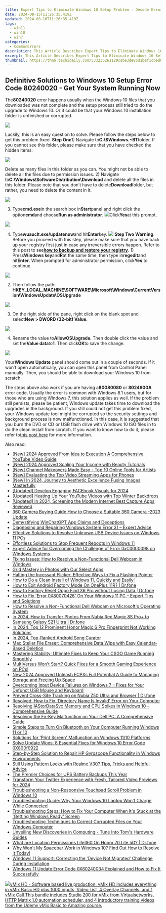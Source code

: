 ```yaml
---
title: Expert Tips to Eliminate Windows 10 Setup Problem - Decode Error Code 80240020
date: 2024-08-15T11:26:35.419Z
updated: 2024-08-16T11:26:35.419Z
tags:
  - win11
  - win10
  - win7
categories:
  - CommonErrors
description: This Article Describes Expert Tips to Eliminate Windows 10 Setup Problem - Decode Error Code 80240020
excerpt: This Article Describes Expert Tips to Eliminate Windows 10 Setup Problem - Decode Error Code 80240020
thumbnail: https://thmb.techidaily.com/533236261129cabe3de86d1bef1cbed00a9ea2770d693fc8e5825a129a9010b9.JPG
---
```


## Definitive Solutions to Windows 10 Setup Error Code 80240020 - Get Your System Running Now

The**80240020** error happens usually when the Windows 10 files that you downloaded was not complete and the setup process still tried to do the upgrade to Windows 10\. Or it could be that your Windows 10 installation folder is unfinished or corrupted.

![](https://images.drivereasy.com/wp-content/uploads/2016/08/error-code-80240020.jpg)

Luckily, this is an easy question to solve. Please follow the steps below to get this problem fixed. **Step One**1) Navigate to**C:\\$Windows.\~BT**folder. If you cannot see this folder, please make sure that you have checked the hidden items.

![](https://images.drivereasy.com/wp-content/uploads/2016/08/windows-bt-600x427.jpg)

Delete as many files in this folder as you can. You might not be able to delete all the files due to permission issues. 2) Navigate to**C:\\Windows\\SoftwareDistribution\\Download** and delete all the files in this folder. Please note that you don’t have to delete**Download**folder, but rather, you need to delete the content in it.

![](https://images.drivereasy.com/wp-content/uploads/2016/08/softwaredistributiondownload.jpg)

3) Type**cmd.exe**in the search box in**Start**panel and right click the option**cmd**and choose**Run as administrator**. ![](https://images.drivereasy.com/wp-content/uploads/2016/08/run-as-administrator.jpg)Click**Yes**at this prompt.

![](https://images.drivereasy.com/wp-content/uploads/2016/08/uac-command-processor.jpg)

4) Type**wuauclt.exe/updatenow**and hit**Enter**key. ![](https://images.drivereasy.com/wp-content/uploads/2016/08/img_57b5394edbd33.png) **Step Two** **Warning**: Before you proceed with this step, please make sure that you have back up your registry first just in case any irreversible errors happen. Refer to this post to see[**how to backup and restore your registry**](https://tools.techidaily.com/drivereasy/download/). 1) Press**Windows key**and**R**at the same time, then type in**regedit**and hit**Enter**. When prompted for administrator permission, click**Yes** to continue.

![](https://images.drivereasy.com/wp-content/uploads/2016/10/regedit.png)

2) Then follow the path:   **HKEY\_LOCAL\_MACHINE\\SOFTWARE\\Microsoft\\Windows\\CurrentVersion\\WindowsUpdate\\OSUpgrade**

![](https://images.drivereasy.com/wp-content/uploads/2016/10/hkey_local_machinesoftwaremicrosoftwindowscurrentversionwindowsupdateosupgrade-600x394.jpg)

3) On the right side of the pane, right click on the blank spot and select**New > DWORD (32-bit) Value**.

![](https://images.drivereasy.com/wp-content/uploads/2016/10/new-dword-32-bit-value-600x396.jpg)

4) Rename the value to**AllowOSUpgrade**. Then double click the value and set the**Value data**to**1**. Then click**OK**to save the change.

![](https://images.drivereasy.com/wp-content/uploads/2016/10/img_58140207aba43-600x394.jpg)

 Your**Windows Update** panel should come out in a couple of seconds. If it won’t open automatically, you can open this panel from Control Panel manually. Then, you should be able to download your Windows 10 from scratch.

The steps above also work if you are having a**80080080** or **8024600A**  error code. Usually the error is common with Windows 8.1 users, but for those who are using Windows 7, this solution applies as well. If the problem still persists, please be patient, Windows update takes time to download the upgrades in the background. If you still could not get this problem fixed, your Windows update tool might be corrupted so the security settings and background process is now malfunctioned. In this case, it is suggested that you burn the DVD or CD or USB flash drive with Windows 10 ISO files in to do the clean install from scratch. If you want to know how to do it, please refer to[this post here](https://tools.techidaily.com/drivereasy/download/) for more information.

<ins class="adsbygoogle"
     style="display:block"
     data-ad-format="autorelaxed"
     data-ad-client="ca-pub-7571918770474297"
     data-ad-slot="1223367746"></ins>



<ins class="adsbygoogle"
     style="display:block"
     data-ad-client="ca-pub-7571918770474297"
     data-ad-slot="8358498916"
     data-ad-format="auto"
     data-full-width-responsive="true"></ins>

<span class="atpl-alsoreadstyle">Also read:</span>
<div><ul>
<li><a href="https://youtube-data.techidaily.com/024-approved-from-idea-to-execution-a-comprehensive-youtube-video-guide/"><u>[New] 2024 Approved  From Idea to Execution  A Comprehensive YouTube Video Guide</u></a></li>
<li><a href="https://youtube-zero.techidaily.com/024-approved-scaling-your-income-with-beauty-tutorials/"><u>[New] 2024 Approved  Scaling Your Income with Beauty Tutorials</u></a></li>
<li><a href="https://youtube-tips.techidaily.com/hannel-makeovers-made-easy-top-10-online-tools-for-artists/"><u>[New] Channel Makeovers Made Easy - Top 10 Online Tools for Artists</u></a></li>
<li><a href="https://youtube-video-recordings.techidaily.com/new-evaluating-the-top-video-streaming-apps-for-phones/"><u>[New] Evaluating the Top Video Streaming Apps for Phones</u></a></li>
<li><a href="https://fox-hovers.techidaily.com/new-in-2024-journey-to-aesthetic-excellence-fusing-images-masterfully/"><u>[New] In 2024, Journey to Aesthetic Excellence  Fusing Images Masterfully</u></a></li>
<li><a href="https://facebook-video-content.techidaily.com/updated-develop-engaging-facebook-visuals-for-2024/"><u>[Updated] Develop Engaging FACEbook Visuals for 2024</u></a></li>
<li><a href="https://facebook-video-share.techidaily.com/updated-heating-up-your-youtube-videos-with-top-winter-backdrops/"><u>[Updated] Heating Up Your YouTube Videos with Top Winter Backdrops</u></a></li>
<li><a href="https://on-screen-recording.techidaily.com/updated-in-2024-screening-the-modern-internet-best-capture-apps-reviewed/"><u>[Updated] In 2024, Screening the Modern Internet  Best Capture Apps Reviewed</u></a></li>
<li><a href="https://extra-lessons.techidaily.com/360-camera-buying-guide-how-to-choose-a-suitable-360-camera-2023-update/"><u>360 Camera Buying Guide  How to Choose a Suitable 360 Camera -2023 Update</u></a></li>
<li><a href="https://tech-hub.techidaily.com/demystifying-winchatgpt-app-claims-and-deceptions/"><u>Demystifying WinChatGPT App Claims and Deceptions</u></a></li>
<li><a href="https://win-howtos.techidaily.com/diagnosing-and-repairing-windows-system-error-31-expert-advice/"><u>Diagnosing and Repairing Windows System Error 31 – Expert Advice</u></a></li>
<li><a href="https://win-howtos.techidaily.com/effective-solutions-to-resolve-unknown-usb-device-issues-on-windows-11-pcs/"><u>Effective Solutions to Resolve Unknown USB Device Issues on Windows 11 PCs</u></a></li>
<li><a href="https://win-howtos.techidaily.com/effortless-solutions-to-stop-frequent-reboots-in-windows-11/"><u>Effortless Solutions to Stop Frequent Reboots in Windows 11</u></a></li>
<li><a href="https://win-howtos.techidaily.com/expert-advice-for-overcoming-the-challenge-of-error-0xc0000098-on-windows-systems/"><u>Expert Advice for Overcoming the Challenge of Error 0xC0000098 on Windows Systems</u></a></li>
<li><a href="https://win-howtos.techidaily.com/fixing-issues-how-to-resolve-a-non-functional-dell-webcam-in-windows/"><u>Fixing Issues: How to Resolve a Non-Functional Dell Webcam in Windows</u></a></li>
<li><a href="https://extra-tips.techidaily.com/grid-mastery-in-photos-with-our-select-apps/"><u>Grid Mastery in Photos with Our Select Apps</u></a></li>
<li><a href="https://win-howtos.techidaily.com/halting-the-incessant-flicker-effective-ways-to-fix-a-flashing-pointer/"><u>Halting the Incessant Flicker: Effective Ways to Fix a Flashing Pointer</u></a></li>
<li><a href="https://win-howtos.techidaily.com/how-to-do-a-clean-install-of-windows-11-quickly-and-easily/"><u>How to Do a Clean Install of Windows 11, Quickly and Easily!</u></a></li>
<li><a href="https://change-location.techidaily.com/how-to-exit-android-factory-mode-on-oneplus-11r-drfone-by-drfone-fix-android-problems-fix-android-problems/"><u>How to Exit Android Factory Mode On OnePlus 11R? | Dr.fone</u></a></li>
<li><a href="https://techidaily.com/how-to-factory-reset-oppo-find-x6-pro-without-losing-data-drfone-by-drfone-reset-android-reset-android/"><u>How to Factory Reset Oppo Find X6 Pro without Losing Data | Dr.fone</u></a></li>
<li><a href="https://win-howtos.techidaily.com/how-to-fix-error-0x80070426-on-your-windows-11-pc-expert-tips-and-solutions/"><u>How to Fix 'Error 0X80070426' On Your Windows 11 PC – Expert Tips and Solutions</u></a></li>
<li><a href="https://win-howtos.techidaily.com/how-to-resolve-a-non-functional-dell-webcam-on-microsofts-operating-system/"><u>How to Resolve a Non-Functional Dell Webcam on Microsoft's Operating System</u></a></li>
<li><a href="https://android-transfer.techidaily.com/in-2024-how-to-transfer-photos-from-nubia-red-magic-8s-proplus-to-samsung-galaxy-s21-ultra-drfone-by-drfone-transfer-from-android-transfer-from-android/"><u>In 2024, How to Transfer Photos From Nubia Red Magic 8S Pro+ to Samsung Galaxy S21 Ultra | Dr.fone</u></a></li>
<li><a href="https://easy-unlock-android.techidaily.com/in-2024-top-12-prominent-honor-magic-6-pro-fingerprint-not-working-solutions-by-drfone-android/"><u>In 2024, Top 12 Prominent Honor Magic 6 Pro Fingerprint Not Working Solutions</u></a></li>
<li><a href="https://some-tips.techidaily.com/in-2024-top-ranked-android-song-curator/"><u>In 2024, Top-Ranked Android Song Curator</u></a></li>
<li><a href="https://some-techniques.techidaily.com/mac-stellar-file-eraser-comprehensive-data-wipe-with-easy-calendar-based-deletion/"><u>Mac Stellar File Eraser: Comprehensive Data Wipe with Easy Calendar-Based Deletion</u></a></li>
<li><a href="https://win-howtos.techidaily.com/mastering-stability-ultimate-fixes-to-keep-your-csgo-game-running-smoothly/"><u>Mastering Stability: Ultimate Fixes to Keep Your CSGO Game Running Smoothly</u></a></li>
<li><a href="https://win-solutions.techidaily.com/multiversus-wont-start-quick-fixes-for-a-smooth-gaming-experience-on-pcs/"><u>MultiVersus Won't Start? Quick Fixes for a Smooth Gaming Experience on PCs!</u></a></li>
<li><a href="https://ai-driven-video-production.techidaily.com/new-2024-approved-unleash-fcpxs-full-potential-a-guide-to-managing-storage-and-freeing-up-space/"><u>New 2024 Approved Unleash FCPXs Full Potential A Guide to Managing Storage and Freeing Up Space</u></a></li>
<li><a href="https://win-howtos.techidaily.com/overcoming-input-device-failures-on-windows-7-fixes-for-your-defunct-usb-mouse-and-keyboard/"><u>Overcoming Input Device Failures on Windows 7 – Fixes for Your Defunct USB Mouse and Keyboard</u></a></li>
<li><a href="https://fake-location.techidaily.com/prevent-cross-site-tracking-on-nubia-z50-ultra-and-browser-drfone-by-drfone-virtual-android/"><u>Prevent Cross-Site Tracking on Nubia Z50 Ultra and Browser | Dr.fone</u></a></li>
<li><a href="https://win-howtos.techidaily.com/resolved-how-to-fix-directory-name-is-invalid-error-on-your-computer/"><u>Resolved: How to Fix 'Directory Name Is Invalid' Error on Your Computer</u></a></li>
<li><a href="https://win-howtos.techidaily.com/resolving-iastordatasvc-memory-and-cpu-spikes-in-windows-10-comprehensive-guide/"><u>Resolving IAStorDataSvc Memory and CPU Spikes in Windows 10 - Comprehensive Guide</u></a></li>
<li><a href="https://win-howtos.techidaily.com/resolving-the-fn-key-malfunction-on-your-dell-pc-a-comprehensive-guide/"><u>Resolving the Fn-Key Malfunction on Your Dell PC: A Comprehensive Guide</u></a></li>
<li><a href="https://win-howtos.techidaily.com/simple-steps-to-turn-on-bluetooth-on-your-computer-running-windows-11-or-10/"><u>Simple Steps to Turn On Bluetooth on Your Computer Running Windows 11 or 10</u></a></li>
<li><a href="https://win-howtos.techidaily.com/solutions-for-print-screen-malfunction-on-windows-1110-platforms/"><u>Solutions for 'Print Screen' Malfunction on Windows 11/10 Platforms</u></a></li>
<li><a href="https://win-howtos.techidaily.com/solve-update-woes-8-essential-fixes-for-windows-10-error-code-0x800f0922/"><u>Solve Update Woes: 8 Essential Fixes for Windows 10 Error Code 0X800f0922</u></a></li>
<li><a href="https://win-howtos.techidaily.com/step-by-step-solution-to-repair-hp-gyroscope-functionality-in-windows-environments/"><u>Step-by-Step Solution to Repair HP Gyroscope Functionality in Windows Environments</u></a></li>
<li><a href="https://easy-unlock-android.techidaily.com/still-using-pattern-locks-with-realme-v30-tips-tricks-and-helpful-advice-by-drfone-android/"><u>Still Using Pattern Locks with Realme V30? Tips, Tricks and Helpful Advice</u></a></li>
<li><a href="https://techtrends.techidaily.com/the-premier-choices-for-ups-battery-backups-this-year/"><u>The Premier Choices for UPS Battery Backups This Year</u></a></li>
<li><a href="https://twitter-videos.techidaily.com/transform-your-twitter-experience-with-fresh-tailored-video-previews-for-2024/"><u>Transform Your Twitter Experience with Fresh, Tailored Video Previews for 2024</u></a></li>
<li><a href="https://win-howtos.techidaily.com/troubleshooting-a-non-responsive-touchpad-scroll-problem-in-windows-10/"><u>Troubleshooting a Non-Responsive Touchpad Scroll Problem in Windows 10</u></a></li>
<li><a href="https://win-howtos.techidaily.com/troubleshooting-guide-why-your-windows-10-laptop-wont-charge-while-connected/"><u>Troubleshooting Guide: Why Your Windows 10 Laptop Won't Charge While Connected</u></a></li>
<li><a href="https://win-howtos.techidaily.com/troubleshooting-steps-how-to-fix-your-computer-when-its-stuck-at-the-getting-windows-ready-screen/"><u>Troubleshooting Steps: How to Fix Your Computer When It's Stuck at the 'Getting Windows Ready' Screen</u></a></li>
<li><a href="https://win-howtos.techidaily.com/troubleshooting-techniques-to-correct-corrupted-files-on-your-windows-computer/"><u>Troubleshooting Techniques to Correct Corrupted Files on Your Windows Computer</u></a></li>
<li><a href="https://hardware-tips.techidaily.com/unveiling-new-discoveries-in-computing-tune-into-toms-hardware-guides/"><u>Unveiling New Discoveries in Computing - Tune Into Tom's Hardware Guides</u></a></li>
<li><a href="https://fake-location.techidaily.com/what-are-location-permissions-life360-on-honor-70-lite-5g-drfone-by-drfone-virtual-android/"><u>What are Location Permissions Life360 On Honor 70 Lite 5G? | Dr.fone</u></a></li>
<li><a href="https://win-howtos.techidaily.com/why-wont-my-spacebar-work-in-windows-10-find-out-how-to-resolve-it-today/"><u>Why Won't My Spacebar Work in Windows 10? Find Out How to Resolve It Today!</u></a></li>
<li><a href="https://win-howtos.techidaily.com/windows-11-support-correcting-the-device-not-migrated-challenge-during-installation/"><u>Windows 11 Support: Correcting the ‘Device Not Migrated’ Challenge During Installation</u></a></li>
<li><a href="https://win-howtos.techidaily.com/windows-11-update-error-code-0x80240034-explained-and-how-to-fix-it-successfully/"><u>Windows 11 Update Error Code 0X80240034 Explained and How to Fix It Successfully</u></a></li>
</ul></div>

<!-- affiliate ads begin -->
<a href="https://secure.2checkout.com/order/checkout.php?PRODS=4718730&QTY=1&AFFILIATE=108875&CART=1"> <img src="https://secure.avangate.com/images/merchant/ce9a6fb2becc2d235e62b125e9260102/products/copy_vMixCallScreenshot1-large.jpg" border="0">vMix HD - Software based live production. vMix HD includes everything in vMix Basic HD plus 1000 inputs, Video List, 4 Overlay Channels, and 1 vMix Call 
This bundle includes Studio 200 for vMix from Virtualsetworks, HTTP Matrix 1.0 automation scheduler, and 4 introductory training videos from the Udemy vMix Basic to Amazing course. </a>
<!-- affiliate ads end -->
